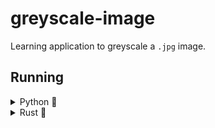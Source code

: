 # **greyscale-image**
Learning application to greyscale a `.jpg` image.


## **Running**
<details>
<summary>Python 🐍</summary>

### **Installing Requirements**
```bash
$ cd greyscale-image
$ pip install -r ./requirements.txt
```

### **Running**
```bash
$ cd greyscale-image
$ python3 src/python/main.py [INPUT_FILE_PATH]
# Output will be `output.jpg`
```

</details>


<details>
<summary>Rust 🦀</summary>

### **Building & Running**
```bash
$ cd greyscale-image
$ cargo build --release
$ ./target/release/greyscale-image [INPUT_FILE_PATH]
# Output will be `output.jpg`
```

</details>